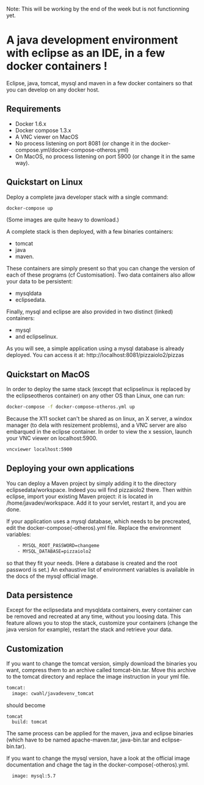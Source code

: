 Note: This will be working by the end of the week but is not functionning yet.

# A java development environment with eclipse as an IDE, in a few docker containers !

Eclipse, java, tomcat, mysql and maven in a few docker containers so that you can develop on any docker host.

## Requirements

* Docker 1.6.x
* Docker compose 1.3.x
* A VNC viewer on MacOS
* No process listening on port 8081 (or change it in the docker-compose.yml/docker-compose-otheros.yml)
* On MacOS, no process listening on port 5900 (or change it in the same way).

## Quickstart on Linux

Deploy a complete java developer stack with a single command:
```sh
docker-compose up
```
(Some images are quite heavy to download.)

A complete stack is then deployed, with a few binaries containers:
* tomcat
* java
* maven.

These containers are simply present so that you can change the version of each of these programs (cf Customisation). Two data containers also allow your data to be persistent:
* mysqldata
* eclipsedata.

Finally, mysql and eclipse are also provided in two distinct (linked) containers:
* mysql
* and eclipselinux.

As you will see, a simple application using a mysql database is already deployed. You can access it at:
http://localhost:8081/pizzaiolo2/pizzas

## Quickstart on MacOS

In order to deploy the same stack (except that eclipselinux is replaced by the eclipseotheros container) on any other OS than Linux, one can run:
```sh
docker-compose -f docker-compose-otheros.yml up
```

Because the X11 socket can't be shared as on linux, an X server, a windox manager (to dela with resizement problems), and a VNC server are also embarqued in the eclipse container. In order to view the x session, launch your VNC viewer on localhost:5900.
```sh
vncviewer localhost:5900
```

## Deploying your own applications

You can deploy a Maven project by simply adding it to the directory eclipsedata/workspace. Indeed you will find pizzaiolo2 there. Then within eclipse, import your existing Maven project: it is located in /home/javadev/workspace. Add it to your servlet, restart it, and you are done.

If your application uses a mysql database, which needs to be precreated, edit the docker-compose(-otheros).yml file. Replace the environment variables:
```sh
    - MYSQL_ROOT_PASSWORD=changeme
    - MYSQL_DATABASE=pizzaiolo2
```
so that they fit your needs. (Here a database is created and the root password is set.) An exhaustive list of environment variables is available in the docs of the mysql official image.


## Data persistence

Except for the eclipsedata and mysqldata containers, every container can be removed and recreated at any time, without you loosing data. This feature allows you to stop the stack, customize your containers (change the java version for example), restart the stack and retrieve your data.


## Customization

If you want to change the tomcat version, simply download the binaries you want, compress them to an archive called tomcat-bin.tar. Move this archive to the tomcat directory and replace the image instruction in your yml file.
```sh
tomcat:
  image: cwahl/javadevenv_tomcat
```
should become
```
tomcat
  build: tomcat
```

The same process can be applied for the maven, java and eclipse binaries (which have to be named apache-maven.tar, java-bin.tar and eclipse-bin.tar).

If you want to change the mysql version, have a look at the official image documentation and chage the tag in the docker-compose(-otheros).yml.
```sh
  image: mysql:5.7
```
